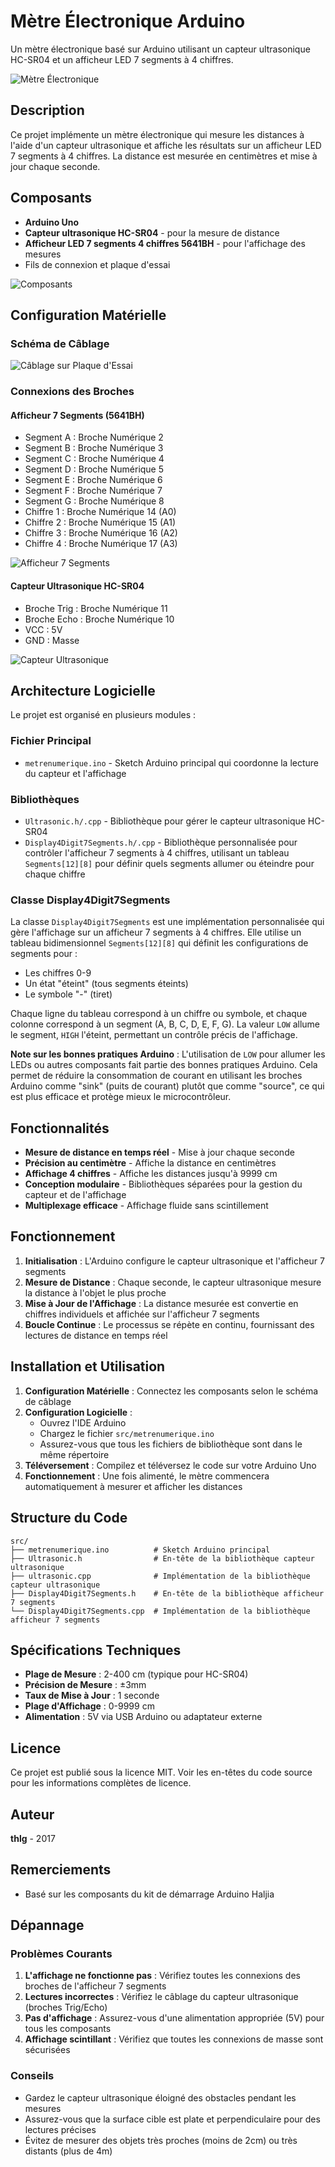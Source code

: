 # Mètre Électronique Arduino

Un mètre électronique basé sur Arduino utilisant un capteur ultrasonique HC-SR04 et un afficheur LED 7 segments à 4 chiffres.

![Mètre Électronique](metrenumerique.jpg)

## Description

Ce projet implémente un mètre électronique qui mesure les distances à l'aide d'un capteur ultrasonique et affiche les résultats sur un afficheur LED 7 segments à 4 chiffres. La distance est mesurée en centimètres et mise à jour chaque seconde.

## Composants

- **Arduino Uno**
- **Capteur ultrasonique HC-SR04** - pour la mesure de distance
- **Afficheur LED 7 segments 4 chiffres 5641BH** - pour l'affichage des mesures
- Fils de connexion et plaque d'essai

![Composants](9064729_orig.png)

## Configuration Matérielle

### Schéma de Câblage

![Câblage sur Plaque d'Essai](metrenumerique_bb.png)

### Connexions des Broches

#### Afficheur 7 Segments (5641BH)
- Segment A : Broche Numérique 2
- Segment B : Broche Numérique 3  
- Segment C : Broche Numérique 4
- Segment D : Broche Numérique 5
- Segment E : Broche Numérique 6
- Segment F : Broche Numérique 7
- Segment G : Broche Numérique 8
- Chiffre 1 : Broche Numérique 14 (A0)
- Chiffre 2 : Broche Numérique 15 (A1)
- Chiffre 3 : Broche Numérique 16 (A2)
- Chiffre 4 : Broche Numérique 17 (A3)

![Afficheur 7 Segments](Led7Segments4Digits.png)

#### Capteur Ultrasonique HC-SR04
- Broche Trig : Broche Numérique 11
- Broche Echo : Broche Numérique 10
- VCC : 5V
- GND : Masse

![Capteur Ultrasonique](ultrasonic.png)

## Architecture Logicielle

Le projet est organisé en plusieurs modules :

### Fichier Principal
- `metrenumerique.ino` - Sketch Arduino principal qui coordonne la lecture du capteur et l'affichage

### Bibliothèques
- `Ultrasonic.h/.cpp` - Bibliothèque pour gérer le capteur ultrasonique HC-SR04
- `Display4Digit7Segments.h/.cpp` - Bibliothèque personnalisée pour contrôler l'afficheur 7 segments à 4 chiffres, utilisant un tableau `Segments[12][8]` pour définir quels segments allumer ou éteindre pour chaque chiffre

### Classe Display4Digit7Segments

La classe `Display4Digit7Segments` est une implémentation personnalisée qui gère l'affichage sur un afficheur 7 segments à 4 chiffres. Elle utilise un tableau bidimensionnel `Segments[12][8]` qui définit les configurations de segments pour :
- Les chiffres 0-9
- Un état "éteint" (tous segments éteints)
- Le symbole "-" (tiret)

Chaque ligne du tableau correspond à un chiffre ou symbole, et chaque colonne correspond à un segment (A, B, C, D, E, F, G). La valeur `LOW` allume le segment, `HIGH` l'éteint, permettant un contrôle précis de l'affichage.

**Note sur les bonnes pratiques Arduino** : L'utilisation de `LOW` pour allumer les LEDs ou autres composants fait partie des bonnes pratiques Arduino. Cela permet de réduire la consommation de courant en utilisant les broches Arduino comme "sink" (puits de courant) plutôt que comme "source", ce qui est plus efficace et protège mieux le microcontrôleur.

## Fonctionnalités

- **Mesure de distance en temps réel** - Mise à jour chaque seconde
- **Précision au centimètre** - Affiche la distance en centimètres
- **Affichage 4 chiffres** - Affiche les distances jusqu'à 9999 cm
- **Conception modulaire** - Bibliothèques séparées pour la gestion du capteur et de l'affichage
- **Multiplexage efficace** - Affichage fluide sans scintillement

## Fonctionnement

1. **Initialisation** : L'Arduino configure le capteur ultrasonique et l'afficheur 7 segments
2. **Mesure de Distance** : Chaque seconde, le capteur ultrasonique mesure la distance à l'objet le plus proche
3. **Mise à Jour de l'Affichage** : La distance mesurée est convertie en chiffres individuels et affichée sur l'afficheur 7 segments
4. **Boucle Continue** : Le processus se répète en continu, fournissant des lectures de distance en temps réel

## Installation et Utilisation

1. **Configuration Matérielle** : Connectez les composants selon le schéma de câblage
2. **Configuration Logicielle** : 
   - Ouvrez l'IDE Arduino
   - Chargez le fichier `src/metrenumerique.ino`
   - Assurez-vous que tous les fichiers de bibliothèque sont dans le même répertoire
3. **Téléversement** : Compilez et téléversez le code sur votre Arduino Uno
4. **Fonctionnement** : Une fois alimenté, le mètre commencera automatiquement à mesurer et afficher les distances

## Structure du Code

```
src/
├── metrenumerique.ino          # Sketch Arduino principal
├── Ultrasonic.h                # En-tête de la bibliothèque capteur ultrasonique
├── ultrasonic.cpp              # Implémentation de la bibliothèque capteur ultrasonique
├── Display4Digit7Segments.h    # En-tête de la bibliothèque afficheur 7 segments
└── Display4Digit7Segments.cpp  # Implémentation de la bibliothèque afficheur 7 segments
```

## Spécifications Techniques

- **Plage de Mesure** : 2-400 cm (typique pour HC-SR04)
- **Précision de Mesure** : ±3mm
- **Taux de Mise à Jour** : 1 seconde
- **Plage d'Affichage** : 0-9999 cm
- **Alimentation** : 5V via USB Arduino ou adaptateur externe

## Licence

Ce projet est publié sous la licence MIT. Voir les en-têtes du code source pour les informations complètes de licence.

## Auteur

**thlg** - 2017

## Remerciements

- Basé sur les composants du kit de démarrage Arduino Haljia

## Dépannage

### Problèmes Courants

1. **L'affichage ne fonctionne pas** : Vérifiez toutes les connexions des broches de l'afficheur 7 segments
2. **Lectures incorrectes** : Vérifiez le câblage du capteur ultrasonique (broches Trig/Echo)
3. **Pas d'affichage** : Assurez-vous d'une alimentation appropriée (5V) pour tous les composants
4. **Affichage scintillant** : Vérifiez que toutes les connexions de masse sont sécurisées

### Conseils

- Gardez le capteur ultrasonique éloigné des obstacles pendant les mesures
- Assurez-vous que la surface cible est plate et perpendiculaire pour des lectures précises
- Évitez de mesurer des objets très proches (moins de 2cm) ou très distants (plus de 4m)